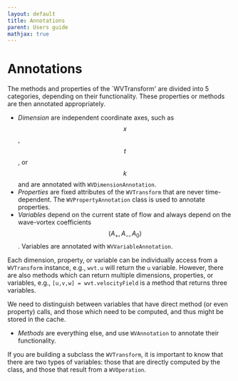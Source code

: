 ```yaml
---
layout: default
title: Annotations
parent: Users guide
mathjax: true
---
```


#  Annotations

The methods and properties of the `WVTransform' are divided into 5 categories, depending on their functionality. These properties or methods are then annotated appropriately.

- *Dimension* are independent coordinate axes, such as $$x$$, $$t$$, or $$k$$ and are annotated with `WVDimensionAnnotation`.
- *Properties* are fixed attributes of the `WVTransform` that are never time-dependent. The `WVPropertyAnnotation` class is used to annotate properties.
- *Variables* depend on the current state of flow and always depend on the wave-vortex coefficients $$(A_+, A_-, A_0)$$. Variables are annotated with `WVVariableAnnotation`.

Each dimension, property, or variable can be individually access from a `WVTransform` instance, e.g., `wvt.u` will return the `u` variable. However, there are also methods which can return multiple dimensions, properties, or variables, e.g., `[u,v,w] = wvt.velocityField` is a method that returns three variables.

We need to distinguish between variables that have direct method (or even property) calls, and those which need to be computed, and thus might be stored in the cache.

- *Methods* are everything else, and use `WVAnnotation` to annotate their functionality.

If you are building a subclass the `WVTransform`, it is important to know that there are two types of variables: those that are directly computed by the class, and those that result from a `WVOperation`.

